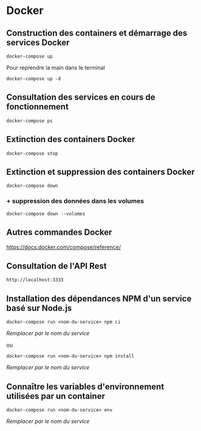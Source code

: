 # Docker

## Construction des containers et démarrage des services Docker

```
docker-compose up
```

Pour reprendre la main dans le terminal

```
docker-compose up -d
```

## Consultation des services en cours de fonctionnement

```
docker-compose ps
```

## Extinction des containers Docker

```
docker-compose stop
```

## Extinction et suppression des containers Docker

```
docker-compose down
```

### + suppression des données dans les volumes

```
docker-compose down --volumes
```

## Autres commandes Docker

https://docs.docker.com/compose/reference/

## Consultation de l'API Rest

```
http://localhost:3333
```

## Installation des dépendances NPM d'un service basé sur Node.js

```
docker-compose run <nom-du-service> npm ci
```

_Remplacer <nom-du-service> par le nom du service_

ou

```
docker-compose run <nom-du-service> npm install
```

_Remplacer <nom-du-service> par le nom du service_

## Connaître les variables d'environnement utilisées par un container

```
docker-compose run <nom-du-service> env
```

_Remplacer <nom-du-service> par le nom du service_
